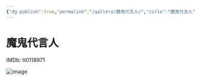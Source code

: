 ```yaml
---
{"dg-publish":true,"permalink":"/gallery/魔鬼代言人/","title":"魔鬼代言人"}
---
```



# 魔鬼代言人

IMDb: tt0118971

![image](https://img3.doubanio.com/view/photo/s_ratio_poster/public/p1695005982.webp)

